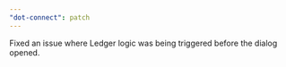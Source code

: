 ```yaml
---
"dot-connect": patch
---
```


Fixed an issue where Ledger logic was being triggered before the dialog opened.
